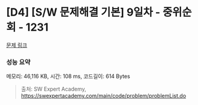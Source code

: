 # [D4] [S/W 문제해결 기본] 9일차 - 중위순회 - 1231 

[문제 링크](https://swexpertacademy.com/main/code/problem/problemDetail.do?contestProbId=AV140YnqAIECFAYD) 

### 성능 요약

메모리: 46,116 KB, 시간: 108 ms, 코드길이: 614 Bytes



> 출처: SW Expert Academy, https://swexpertacademy.com/main/code/problem/problemList.do